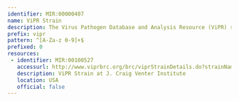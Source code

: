 ```yaml
---
identifier: MIR:00000407
name: ViPR Strain
description: The Virus Pathogen Database and Analysis Resource (ViPR) supports bioinformatics workflows for a broad range of human virus pathogens and other related viruses. It provides access to sequence records, gene and protein annotations, immune epitopes, 3D structures,  and host factor data. This collection references viral strain information.
prefix: vipr
pattern: ^[A-Za-z 0-9]+$
prefixed: 0
resources:
 - identifier: MIR:00100527
   accessurl: http://www.viprbrc.org/brc/viprStrainDetails.do?strainName=
   description: ViPR Strain at J. Craig Venter Institute
   location: USA
   official: false
---
```

